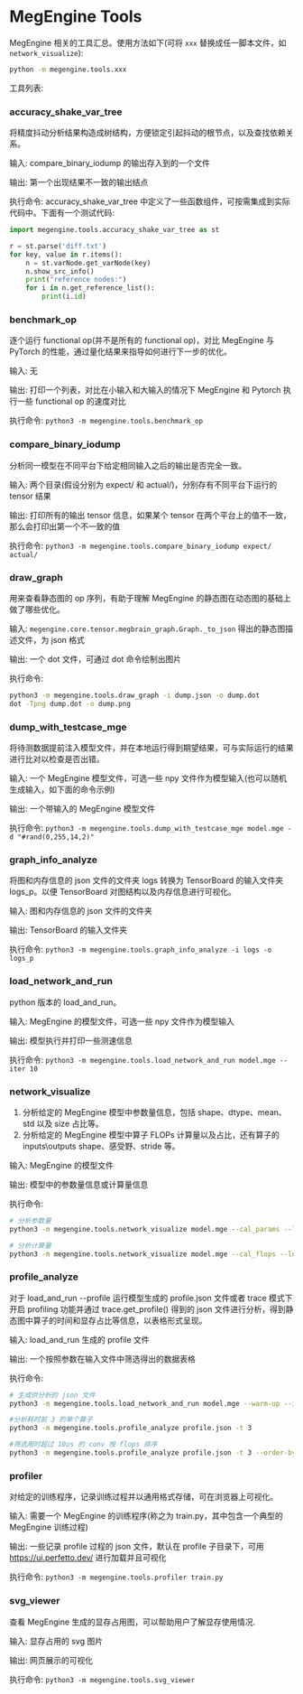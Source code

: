 # MegEngine Tools

MegEngine 相关的工具汇总。使用方法如下(可将 `xxx` 替换成任一脚本文件，如 `network_visualize`):

```bash
python -m megengine.tools.xxx
```

工具列表:

### accuracy_shake_var_tree

将精度抖动分析结果构造成树结构，方便锁定引起抖动的根节点，以及查找依赖关系。

输入: compare_binary_iodump 的输出存入到的一个文件

输出: 第一个出现结果不一致的输出结点

执行命令: accuracy_shake_var_tree 中定义了一些函数组件，可按需集成到实际代码中。下面有一个测试代码:

```python
import megengine.tools.accuracy_shake_var_tree as st

r = st.parse('diff.txt')
for key, value in r.items():
    n = st.varNode.get_varNode(key)
    n.show_src_info()
    print("reference nodes:")
    for i in n.get_reference_list():
        print(i.id)
```

### benchmark_op

逐个运行 functional op(并不是所有的 functional op)，对比 MegEngine 与 PyTorch 的性能，通过量化结果来指导如何进行下一步的优化。

输入: 无

输出: 打印一个列表，对比在小输入和大输入的情况下 MegEngine 和 Pytorch 执行一些 functional op 的速度对比

执行命令: `python3 -m megengine.tools.benchmark_op`

### compare_binary_iodump

分析同一模型在不同平台下给定相同输入之后的输出是否完全一致。

输入: 两个目录(假设分别为 expect/ 和 actual/)，分别存有不同平台下运行的 tensor 结果

输出: 打印所有的输出 tensor 信息，如果某个 tensor 在两个平台上的值不一致，那么会打印出第一个不一致的值

执行命令: `python3 -m megengine.tools.compare_binary_iodump expect/ actual/`

### draw_graph

用来查看静态图的 op 序列，有助于理解 MegEngine 的静态图在动态图的基础上做了哪些优化。

输入: `megengine.core.tensor.megbrain_graph.Graph._to_json` 得出的静态图描述文件，为 json 格式

输出: 一个 dot 文件，可通过 dot 命令绘制出图片

执行命令:

```bash
python3 -m megengine.tools.draw_graph -i dump.json -o dump.dot
dot -Tpng dump.dot -o dump.png
```

### dump_with_testcase_mge

将待测数据提前注入模型文件，并在本地运行得到期望结果，可与实际运行的结果进行比对以检查是否出错。

输入: 一个 MegEngine 模型文件，可选一些 npy 文件作为模型输入(也可以随机生成输入，如下面的命令示例)

输出: 一个带输入的 MegEngine 模型文件

执行命令: `python3 -m megengine.tools.dump_with_testcase_mge model.mge -d "#rand(0,255,14,2)"`

### graph_info_analyze

将图和内存信息的 json 文件的文件夹 logs 转换为 TensorBoard 的输入文件夹 logs_p。以便 TensorBoard 对图结构以及内存信息进行可视化。

输入: 图和内存信息的 json 文件的文件夹

输出: TensorBoard 的输入文件夹

执行命令: `python3 -m megengine.tools.graph_info_analyze -i logs -o logs_p`

### load_network_and_run

python 版本的 load_and_run。

输入: MegEngine 的模型文件，可选一些 npy 文件作为模型输入

输出: 模型执行并打印一些测速信息

执行命令: `python3 -m megengine.tools.load_network_and_run model.mge --iter 10`

### network_visualize

1. 分析给定的 MegEngine 模型中参数量信息，包括 shape、dtype、mean、std 以及 size 占比等。
2. 分析给定的 MegEngine 模型中算子 FLOPs 计算量以及占比，还有算子的 inputs\outputs shape、感受野、stride 等。

输入: MegEngine 的模型文件

输出: 模型中的参数量信息或计算量信息

执行命令:

```bash
# 分析参数量
python3 -m megengine.tools.network_visualize model.mge --cal_params --logging_to_stdout

# 分析计算量
python3 -m megengine.tools.network_visualize model.mge --cal_flops --logging_to_stdout
```

### profile_analyze

对于 load_and_run --profile 运行模型生成的 profile.json 文件或者 trace 模式下开启 profiling 功能并通过 trace.get_profile() 得到的 json 文件进行分析，得到静态图中算子的时间和显存占比等信息，以表格形式呈现。

输入: load_and_run 生成的 profile 文件

输出: 一个按照参数在输入文件中筛选得出的数据表格

执行命令:

```bash
# 生成供分析的 json 文件
python3 -m megengine.tools.load_network_and_run model.mge --warm-up --iter 10 --profile profile.json

#分析耗时前 3 的单个算子
python3 -m megengine.tools.profile_analyze profile.json -t 3

#筛选用时超过 10us 的 conv 按 flops 排序
python3 -m megengine.tools.profile_analyze profile.json -t 3 --order-by +flops --min-time 1e-5 --type ConvolutionForward
```

### profiler

对给定的训练程序，记录训练过程并以通用格式存储，可在浏览器上可视化。

输入: 需要一个 MegEngine 的训练程序(称之为 train.py，其中包含一个典型的 MegEngine 训练过程)

输出: 一些记录 profile 过程的 json 文件，默认在 profile 子目录下，可用 https://ui.perfetto.dev/ 进行加载并且可视化

执行命令: `python3 -m megengine.tools.profiler train.py`

### svg_viewer

查看 MegEngine 生成的显存占用图，可以帮助用户了解显存使用情况.

输入: 显存占用的 svg 图片

输出: 网页展示的可视化

执行命令: `python3 -m megengine.tools.svg_viewer`
